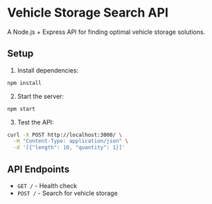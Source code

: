 # Vehicle Storage Search API

A Node.js + Express API for finding optimal vehicle storage solutions.

## Setup

1. Install dependencies:
```bash
npm install
```

2. Start the server:
```bash
npm start
```

3. Test the API:
```bash
curl -X POST http://localhost:3000/ \
  -H "Content-Type: application/json" \
  -d '[{"length": 10, "quantity": 1}]'
```

## API Endpoints

- `GET /` - Health check
- `POST /` - Search for vehicle storage

